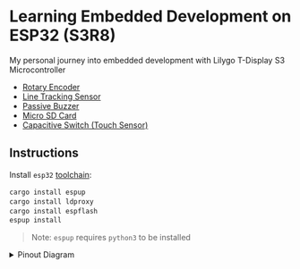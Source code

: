 # Learning Embedded Development on ESP32 (S3R8)

My personal journey into embedded development with Lilygo T-Display S3 Microcontroller

- [Rotary Encoder](./esp32/rotary-encoder)
- [Line Tracking Sensor](./esp32/line-tracking-sensor)
- [Passive Buzzer](./esp32/passive-buzzer)
- [Micro SD Card](./esp32/micro-sdcard)
- [Capacitive Switch (Touch Sensor)](./esp32/capacitive-switch)

## Instructions

Install `esp32` [toolchain](https://github.com/esp-rs/rust-build):

```bash
cargo install espup
cargo install ldproxy
cargo install espflash
espup install
```

> Note: `espup` requires `python3` to be installed

<details>
  <summary>Pinout Diagram</summary>

  ![esp32-s3r8-pinout](./attachments/esp32-s3r8-pinout.png)
</details>